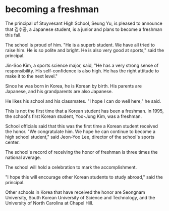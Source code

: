# becoming a freshman
The principal of Stuyvesant High School, Seung Yu, is pleased to announce that 김수공, a Japanese student, is a junior and plans to become a freshman this fall.

The school is proud of him. "He is a superb student. We have all tried to raise him. He is so polite and bright. He is also very good at sports," said the principal.

Jin-Soo Kim, a sports science major, said, "He has a very strong sense of responsibility. His self-confidence is also high. He has the right attitude to make it to the next level."

Since he was born in Korea, he is Korean by birth. His parents are Japanese, and his grandparents are also Japanese.

He likes his school and his classmates. "I hope I can do well here," he said.

This is not the first time that a Korean student has been a freshman. In 1995, the school's first Korean student, Yoo-Jung Kim, was a freshman.

School officials said that this was the first time a Korean student received the honor. "We congratulate him. We hope he can continue to become a high school student," said Jeon-Yoo Lee, director of the school's sports center.

The school's record of receiving the honor of freshman is three times the national average.

The school will hold a celebration to mark the accomplishment.

"I hope this will encourage other Korean students to study abroad," said the principal.

Other schools in Korea that have received the honor are Seongnam University, South Korean University of Science and Technology, and the University of North Carolina at Chapel Hill.
